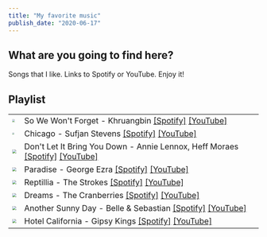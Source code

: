 ```yaml
---
title: "My favorite music"
publish_date: "2020-06-17"
---
```


## What are you going to find here?

Songs that I like. Links to Spotify or YouTube. Enjoy it!

## Playlist

|                                                              |                                                              |
| ------------------------------------------------------------ | ------------------------------------------------------------ |
| <img src="http://i.imgur.com/Id7bP9V.png" style="zoom: 33%;" /> | So We Won't Forget - Khruangbin [[Spotify]](https://open.spotify.com/track/1sL0oHu8NCQpImkjxkoVXj?si=egMsAkckRGylnqzRaU811g) [[YouTube]](https://www.youtube.com/watch?v=e7hsV5gSVdY) |
| <img src="http://i.imgur.com/MW4dkta.png" style="zoom: 25%;" /> | Chicago - Sufjan Stevens [[Spotify]](https://open.spotify.com/track/7Bo0xLcXWx3pdhqwthqGaz?si=mP66SXB8SGG2TAsIjJFFUw) [[YouTube]](https://www.youtube.com/watch?v=c_-cUdmdWgU) |
| <img src="http://i.imgur.com/swaZoZv.png" style="zoom: 50%;" /> | Don't Let It Bring You Down - Annie Lennox, Heff Moraes [[Spotify]](https://open.spotify.com/track/28MXz5RstGpOYyup7teXyd?si=NVhD3zb9SMu5rmkL98gtyw) [[YouTube]](https://www.youtube.com/watch?v=6cIRzBPN_J0) |
| <img src="http://i.imgur.com/mbl7LxJ.png" style="zoom:50%;" /> | Paradise - George Ezra [[Spotify]](https://open.spotify.com/track/38zwkK6TtTjIW9tpYBfZ3D?si=9laiGd3xTKSz5HN23ZY2Lw) [[YouTube]](https://www.youtube.com/watch?v=MDCV-8h9d7Y) |
| <img src="http://i.imgur.com/QymCdvU.png" style="zoom:50%;" /> | Reptillia - The Strokes [[Spotify]](https://open.spotify.com/track/57Xjny5yNzAcsxnusKmAfA?si=4zse--hhSByIi_NHt2uvOg) [[YouTube]](https://www.youtube.com/watch?v=hZvitm7eK9c) |
| <img src="http://i.imgur.com/jPxD5bz.png" style="zoom:50%;" /> | Dreams - The Cranberries [[Spotify]](https://open.spotify.com/track/4JGKZS7h4Qa16gOU3oNETV?si=AQocJhNCRpmYvXWOf8_qEA) [[YouTube]](https://www.youtube.com/watch?v=Yam5uK6e-bQ) |
| <img src="http://i.imgur.com/oidfwFi.png" style="zoom:50%;" /> | Another Sunny Day - Belle & Sebastian [[Spotify]](https://open.spotify.com/track/6o1nYsoWYTanzUdHidFDg8?si=OBg5qifsQaGv0hc5kz7wEQ) [[YouTube]](https://www.youtube.com/watch?v=rx08E0b0Rs0) |
| <img src="http://i.imgur.com/Xwx2RRB.png" style="zoom:50%;" /> | Hotel California - Gipsy Kings [[Spotify]](https://open.spotify.com/track/383LM93rT5NdU2Le0qu4Xk?si=6FH3kQhwTCuhhKB31mi2rQ) [[YouTube]](https://www.youtube.com/watch?v=nVNAqNZcpB4) |

